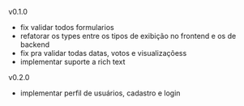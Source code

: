 v0.1.0
- fix validar todos formularios
- refatorar os types entre os tipos de exibição no frontend e os de backend
- fix pra validar todas datas, votos e visualizaçõess
- implementar suporte a rich text


v0.2.0
- implementar perfil de usuários, cadastro e login

